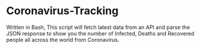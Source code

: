 # Coronavirus-Tracking
Written in Bash, This script will fetch latest data from an API and parse the JSON response to show you the number of Infected, Deaths and Recovered people all across the world from Coronavirus.
